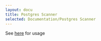 ```yaml
---
layout: docu
title: Postgres Scanner
selected: Documentation/Postgres Scanner
---
```


See [here](https://github.com/duckdb/postgres_scanner#usage) for usage
